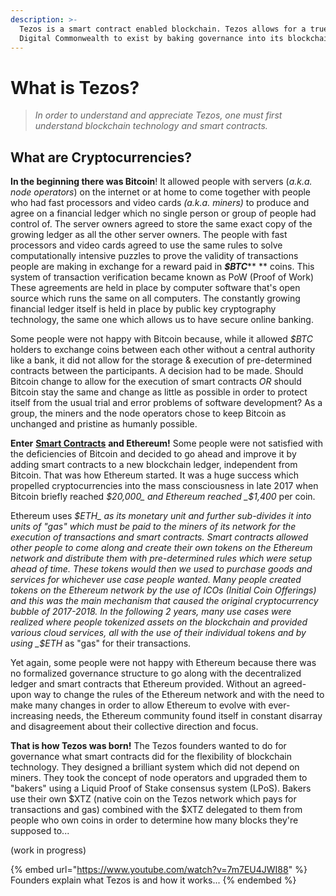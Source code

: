 ```yaml
---
description: >-
  Tezos is a smart contract enabled blockchain. Tezos allows for a true Global
  Digital Commonwealth to exist by baking governance into its blockchain!
---
```


# What is Tezos?

> _In order to understand and appreciate Tezos, one must first understand blockchain technology and smart contracts._

## What are Cryptocurrencies?

**In the beginning there was Bitcoin**! It allowed people with servers (_a.k.a. node operators_) on the internet or at home to come together with people who had fast processors and video cards _(a.k.a. miners)_ to produce and agree on a financial ledger which no single person or group of people had control of. The server owners agreed to store the same exact copy of the growing ledger as all the other server owners. The people with fast processors and video cards agreed to use the same rules to solve computationally intensive puzzles to prove the validity of transactions people are making in exchange for a reward paid in _**$BTC**_** ** coins. This system of transaction verification became known as PoW (Proof of Work) These agreements are held in place by computer software that's open source which runs the same on all computers. The constantly growing financial ledger itself is held in place by public key cryptography technology, the same one which allows us to have secure online banking.

Some people were not happy with Bitcoin because, while it allowed _$BTC_ holders to exchange coins between each other without a central authority like a bank, it did not allow for the storage & execution of pre-determined contracts between the participants. A decision had to be made. Should Bitcoin change to allow for the execution of smart contracts _OR_ should Bitcoin stay the same and change as little as possible in order to protect itself from the usual trial and error problems of software development? As a group, the miners and the node operators chose to keep Bitcoin as unchanged and pristine as humanly possible.

**Enter** [**Smart Contracts**](https://www.youtube.com/watch?v=ZE2HxTmxfrI) **and Ethereum!** Some people were not satisfied with the deficiencies of Bitcoin and decided to go ahead and improve it by adding smart contracts to a new blockchain ledger, independent from Bitcoin. That was how Ethereum started. It was a huge success which propelled cryptocurrencies into the mass consciousness in late 2017 when Bitcoin briefly reached _$20,000_ and Ethereum reached _$1,400_ per coin.&#x20;

Ethereum uses _$ETH_ as its monetary unit and further sub-divides it into units of "gas" which must be paid to the miners of its network for the execution of transactions and smart contracts. Smart contracts allowed other people to come along and create their own tokens on the Ethereum network and distribute them with pre-determined rules which were setup ahead of time. These tokens would then we used to purchase goods and services for whichever use case people wanted. Many people created tokens on the Ethereum network by the use of ICOs (Initial Coin Offerings) and this was the main mechanism that caused the original cryptocurrency bubble of 2017-2018. In the following 2 years, many use cases were realized where people tokenized assets on the blockchain and provided various cloud services, all with the use of their individual tokens and by using _$ETH_ as "gas" for their transactions.

Yet again, some people were not happy with Ethereum because there was no formalized governance structure to go along with the decentralized ledger and smart contracts that Ethereum provided. Without an agreed-upon way to change the rules of the Ethereum network and with the need to make many changes in order to allow Ethereum to evolve with ever-increasing needs, the Ethereum community found itself in constant disarray and disagreement about their collective direction and focus.

**That is how Tezos was born!** The Tezos founders wanted to do for governance what smart contracts did for the flexibility of blockchain technology. They designed a brilliant system which did not depend on miners. They took the concept of node operators and upgraded them to "bakers" using a Liquid Proof of Stake consensus system (LPoS). Bakers use their own $XTZ (native coin on the Tezos network which pays for transactions and gas) combined with the $XTZ delegated to them from people who own coins in order to determine how many blocks they're supposed to...

(work in progress)

{% embed url="https://www.youtube.com/watch?v=7m7EU4JWI88" %}
Founders explain what Tezos is and how it works...
{% endembed %}

